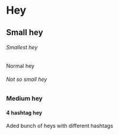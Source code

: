# Hey
## Small hey
###### Smallest hey
Normal hey
###### Not so small hey
### Medium hey
#### 4 hashtag hey

Aded bunch of heys with different hashtags
